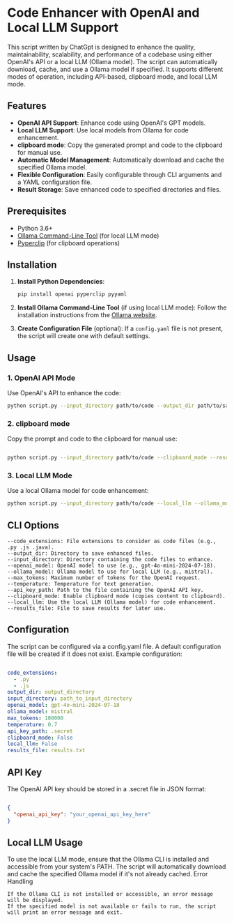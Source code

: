 # Code Enhancer with OpenAI and Local LLM Support

This script written by ChatGpt is designed to enhance the quality, maintainability, scalability, and performance of a codebase using either OpenAI's API or a local LLM (Ollama model). The script can automatically download, cache, and use a Ollama model if specified. It supports different modes of operation, including API-based, clipboard mode, and local LLM mode.

## Features

- **OpenAI API Support**: Enhance code using OpenAI's GPT models.
- **Local LLM Support**: Use local models from Ollama for code enhancement.
- **clipboard mode**: Copy the generated prompt and code to the clipboard for manual use.
- **Automatic Model Management**: Automatically download and cache the specified Ollama model.
- **Flexible Configuration**: Easily configurable through CLI arguments and a YAML configuration file.
- **Result Storage**: Save enhanced code to specified directories and files.

## Prerequisites

- Python 3.6+
- [Ollama Command-Line Tool](https://ollama.com/cli) (for local LLM mode)
- [Pyperclip](https://pyperclip.readthedocs.io/en/latest/) (for clipboard operations)

## Installation

1. **Install Python Dependencies**:
    ```bash
    pip install openai pyperclip pyyaml
    ```

2. **Install Ollama Command-Line Tool** (if using local LLM mode):
    Follow the installation instructions from the [Ollama website](https://ollama.com/cli).

3. **Create Configuration File** (optional):
    If a `config.yaml` file is not present, the script will create one with default settings.

## Usage

### 1. OpenAI API Mode

Use OpenAI's API to enhance the code:

```bash
python script.py --input_directory path/to/code --output_dir path/to/save --results_file results.txt --openai_model gpt-4o-mini-2024-07-18
```
###  2. clipboard mode

Copy the prompt and code to the clipboard for manual use:

```bash

python script.py --input_directory path/to/code --clipboard_mode --results_file results.txt
```
###  3. Local LLM Mode

Use a local Ollama model for code enhancement:

```bash
python script.py --input_directory path/to/code --local_llm --ollama_model mistral --results_file results.txt

```
## CLI Options

    --code_extensions: File extensions to consider as code files (e.g., .py .js .java).
    --output_dir: Directory to save enhanced files.
    --input_directory: Directory containing the code files to enhance.
    --openai_model: OpenAI model to use (e.g., gpt-4o-mini-2024-07-18).
    --ollama_model: Ollama model to use for local LLM (e.g., mistral).
    --max_tokens: Maximum number of tokens for the OpenAI request.
    --temperature: Temperature for text generation.
    --api_key_path: Path to the file containing the OpenAI API key.
    --clipboard_mode: Enable clipboard mode (copies content to clipboard).
    --local_llm: Use the local LLM (Ollama model) for code enhancement.
    --results_file: File to save results for later use.

##  Configuration

The script can be configured via a config.yaml file. A default configuration file will be created if it does not exist. Example configuration:

```yaml

code_extensions:
  - .py
  - .js
output_dir: output_directory
input_directory: path_to_input_directory
openai_model: gpt-4o-mini-2024-07-18
ollama_model: mistral
max_tokens: 100000
temperature: 0.7
api_key_path: .secret
clipboard_mode: False
local_llm: False
results_file: results.txt
```
##  API Key

The OpenAI API key should be stored in a .secret file in JSON format:

```json

{
  "openai_api_key": "your_openai_api_key_here"
}
```
## Local LLM Usage

To use the local LLM mode, ensure that the Ollama CLI is installed and accessible from your system's PATH. The script will automatically download and cache the specified Ollama model if it's not already cached.
Error Handling

    If the Ollama CLI is not installed or accessible, an error message will be displayed.
    If the specified model is not available or fails to run, the script will print an error message and exit.
